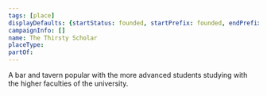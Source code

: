 ```yaml
---
tags: [place]
displayDefaults: {startStatus: founded, startPrefix: founded, endPrefix: destroyed, endStatus: destroyed}
campaignInfo: []
name: The Thirsty Scholar
placeType:
partOf:
---
```


A bar and tavern popular with the more advanced students studying with the higher faculties of the university. 

